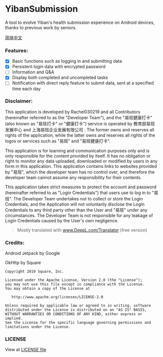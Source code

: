 # YibanSubmission
A tool to evolve Yiban's health submission experience on Android devices, thanks to previous work by seniors.

[简体中文](./README_CN.md)

### Features:

- [x] Basic functions such as logging in and submitting data
- [x] Persistent login data with encrypted password
- [ ] Information and Q&A
- [x] Display both completed and uncompleted tasks
- [ ] Notification with direct reply feature to submit data, sent at a specified time each day

### Disclaimer:

This application is developed by Rachel030219 and all Contributors (hereinafter referred to as the "Developer Team"), and the "易班健康打卡" (also known as "易班打卡" or "健康打卡") service is operated by 教育部易班发展中心 and 上海易班企业发展有限公司 . The former owns and reserves all rights of the application, while the latter owns and reserves all rights of the logos or services such as "易班" and "易班健康打卡".

This application is for learning and communication purposes only and is only responsible for the content provided by itself. It has no obligation or right to monitor any data uploaded, downloaded or modified by users in any form in this application. This application contains links to websites provided by "易班", which the developer team has no control over, and therefore the developer team cannot assume any responsibility for their contents.

This application takes strict measures to protect the account and password (hereinafter referred to as "Login Credentials") that users use to log in to "易班". The Developer Team undertakes not to collect or store the Login Credentials, and the Application will not voluntarily disclose the Login Credentials to any third party other than the User and "易班" under any circumstances. The Developer Team is not responsible for any leakage of Login Credentials caused by the User's own negligence.

> Mostly translated with www.DeepL.com/Translator (free version)

### Credits:

Android Jetpack by Google

OkHttp by Square

```
Copyright 2019 Square, Inc.

Licensed under the Apache License, Version 2.0 (the "License");
you may not use this file except in compliance with the License.
You may obtain a copy of the License at

   http://www.apache.org/licenses/LICENSE-2.0

Unless required by applicable law or agreed to in writing, software
distributed under the License is distributed on an "AS IS" BASIS,
WITHOUT WARRANTIES OR CONDITIONS OF ANY KIND, either express or implied.
See the License for the specific language governing permissions and
limitations under the License.
```

### LICENSE

View at [LICENSE file](./LICENSE) 